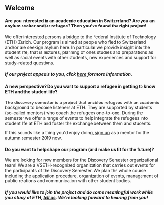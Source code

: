## Welcome

#### Are you interested in an academic education in Switzerland? Are you an asylum seeker and/or refugee? Then you've found the right project!

We offer interested persons a bridge to the Federal Institute of Technology (ETH) Zurich. Our program is aimed at people who fled to Switzerland and/or are seekign asylum here. In particular we provide insight into the student life, that is lectures, planning of ones studies and preparations as well as social events with other students, new experiences and support for study-related questions.

##### If our project appeals to you, click [here](https://www.discovery-semester.ch/en/mentees.php) for more information.

#### A new perspective? Do you want to support a refugee in getting to know ETH and the student life?

The discovery semester is a project that enables refugees with an academic background to become listeners at ETH. They are supported by students (so-called mentors) who coach the refugees one-to-one. During the semester we offer a range of events to help integrate the refugees into student life at ETH and foster the exchange between them and students.

If this sounds like a thing you'd enjoy doing, [sign up](https://forms.gle/n8wAspjdQakA7oh98) as a mentor for the autumn semester 2019 now.

#### Do you want to help shape our program (and make us fit for the future)?

We are looking for new members for the Discovery Semester organizational team! We are a VSETH-recognized organization that carries out events for the participants of the Discovery Semester. We plan the whole course including the application procedure, organization of events, management of public relations and communication with other student bodies.

##### If you would like to join the project and do some meaningful work while you study at ETH, [tell us](mailto:contact@discovery-semester.ch). We're looking forward to hearing from you!
